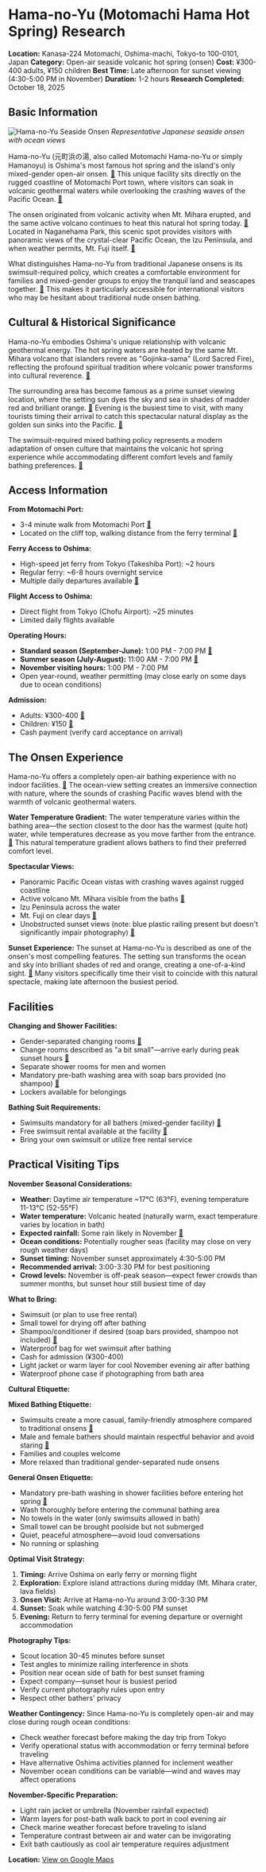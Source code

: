 # Hama-no-Yu (Motomachi Hama Hot Spring) Research

**Location:** Kanasa-224 Motomachi, Oshima-machi, Tokyo-to 100-0101, Japan
**Category:** Open-air seaside volcanic hot spring (onsen)
**Cost:** ¥300-400 adults, ¥150 children
**Best Time:** Late afternoon for sunset viewing (4:30-5:00 PM in November)
**Duration:** 1-2 hours
**Research Completed:** October 18, 2025

## Basic Information

![Hama-no-Yu Seaside Onsen](https://upload.wikimedia.org/wikipedia/commons/0/07/Yufuin_Onsen_Rotenburo.JPG)
*Representative Japanese seaside onsen with ocean views*

Hama-no-Yu (元町浜の湯, also called Motomachi Hama-no-Yu or simply Hamanoyu) is Oshima's most famous hot spring and the island's only mixed-gender open-air onsen. [🔗](https://travel.gaijinpot.com/hama-no-yu-oshima/) This unique facility sits directly on the rugged coastline of Motomachi Port town, where visitors can soak in volcanic geothermal waters while overlooking the crashing waves of the Pacific Ocean. [🔗](http://tokyoislands.jp/hama-no-yu)

The onsen originated from volcanic activity when Mt. Mihara erupted, and the same active volcano continues to heat this natural hot spring today. [🔗](https://www.tsunagujapan.com/12-japanese-hot-springs-you-can-dip-in-with-swimsuits/) Located in Naganehama Park, this scenic spot provides visitors with panoramic views of the crystal-clear Pacific Ocean, the Izu Peninsula, and when weather permits, Mt. Fuji itself. [🔗](https://www.japan-guide.com/e/e8252.html)

What distinguishes Hama-no-Yu from traditional Japanese onsens is its swimsuit-required policy, which creates a comfortable environment for families and mixed-gender groups to enjoy the tranquil land and seascapes together. [🔗](https://www.nippon.com/en/guide-to-japan/gu900143/) This makes it particularly accessible for international visitors who may be hesitant about traditional nude onsen bathing.

## Cultural & Historical Significance

Hama-no-Yu embodies Oshima's unique relationship with volcanic geothermal energy. The hot spring waters are heated by the same Mt. Mihara volcano that islanders revere as "Gojinka-sama" (Lord Sacred Fire), reflecting the profound spiritual tradition where volcanic power transforms into cultural reverence. [🔗](https://allabout-japan.com/en/article/11370/)

The surrounding area has become famous as a prime sunset viewing location, where the setting sun dyes the sky and sea in shades of madder red and brilliant orange. [🔗](http://tokyoislands.jp/hama-no-yu) Evening is the busiest time to visit, with many tourists timing their arrival to catch this spectacular natural display as the golden sun sinks into the Pacific. [🔗](https://www.tsunagujapan.com/12-japanese-hot-springs-you-can-dip-in-with-swimsuits/)

The swimsuit-required mixed bathing policy represents a modern adaptation of onsen culture that maintains the volcanic hot spring experience while accommodating different comfort levels and family bathing preferences. [🔗](https://www.tsunagujapan.com/12-japanese-hot-springs-you-can-dip-in-with-swimsuits/)

## Access Information

**From Motomachi Port:**
- 3-4 minute walk from Motomachi Port [🔗](https://japantravel.navitime.com/en/area/jp/spot/02301-14402447/)
- Located on the cliff top, walking distance from the ferry terminal [🔗](https://tokyoislands.jp/hama-no-yu)

**Ferry Access to Oshima:**
- High-speed jet ferry from Tokyo (Takeshiba Port): ~2 hours
- Regular ferry: ~6-8 hours overnight service
- Multiple daily departures available [🔗](https://www.japan-guide.com/e/e8252.html)

**Flight Access to Oshima:**
- Direct flight from Tokyo (Chofu Airport): ~25 minutes
- Limited daily flights available

**Operating Hours:**
- **Standard season (September-June):** 1:00 PM - 7:00 PM [🔗](http://www.secret-japan.com/onsen/show.php?selcode=131)
- **Summer season (July-August):** 11:00 AM - 7:00 PM [🔗](https://www.gotokyo.org/en/spot/981/index.html)
- **November visiting hours:** 1:00 PM - 7:00 PM
- Open year-round, weather permitting (may close early on some days due to ocean conditions)

**Admission:**
- Adults: ¥300-400 [🔗](https://www.tripadvisor.com/Attraction_Review-g1091144-d3476073-Reviews-Motomachi_Hama_no_Yu-Oshima_machi_Tokyo_Prefecture_Kanto.html)
- Children: ¥150 [🔗](http://tokyoislands.jp/hama-no-yu)
- Cash payment (verify card acceptance on arrival)

## The Onsen Experience

Hama-no-Yu offers a completely open-air bathing experience with no indoor facilities. [🔗](https://travel.gaijinpot.com/hama-no-yu-oshima/) The ocean-view setting creates an immersive connection with nature, where the sounds of crashing Pacific waves blend with the warmth of volcanic geothermal waters.

**Water Temperature Gradient:**
The water temperature varies within the bathing area—the section closest to the door has the warmest (quite hot) water, while temperatures decrease as you move farther from the entrance. [🔗](https://www.tripadvisor.com/Attraction_Review-g1091144-d3476073-Reviews-Motomachi_Hama_no_Yu-Oshima_machi_Tokyo_Prefecture_Kanto.html) This natural temperature gradient allows bathers to find their preferred comfort level.

**Spectacular Views:**
- Panoramic Pacific Ocean vistas with crashing waves against rugged coastline
- Active volcano Mt. Mihara visible from the baths [🔗](https://travel.gaijinpot.com/hama-no-yu-oshima/)
- Izu Peninsula across the water
- Mt. Fuji on clear days [🔗](https://en.wikivoyage.org/wiki/Izu_Oshima)
- Unobstructed sunset views (note: blue plastic railing present but doesn't significantly impair photography) [🔗](https://www.tripadvisor.com/Attraction_Review-g1091144-d3476073-Reviews-Motomachi_Hama_no_Yu-Oshima_machi_Tokyo_Prefecture_Kanto.html)

**Sunset Experience:**
The sunset at Hama-no-Yu is described as one of the onsen's most compelling features. The setting sun transforms the ocean and sky into brilliant shades of red and orange, creating a one-of-a-kind sight. [🔗](https://www.nippon.com/en/guide-to-japan/gu900143/) Many visitors specifically time their visit to coincide with this natural spectacle, making late afternoon the busiest period.

## Facilities

**Changing and Shower Facilities:**
- Gender-separated changing rooms [🔗](https://www.tsunagujapan.com/12-japanese-hot-springs-you-can-dip-in-with-swimsuits/)
- Change rooms described as "a bit small"—arrive early during peak sunset hours [🔗](https://www.tripadvisor.com/Attraction_Review-g1091144-d3476073-Reviews-Motomachi_Hama_no_Yu-Oshima_machi_Tokyo_Prefecture_Kanto.html)
- Separate shower rooms for men and women
- Mandatory pre-bath washing area with soap bars provided (no shampoo) [🔗](http://www.secret-japan.com/onsen/show.php?selcode=131)
- Lockers available for belongings

**Bathing Suit Requirements:**
- Swimsuits mandatory for all bathers (mixed-gender facility) [🔗](https://www.japan-guide.com/e/e8252.html)
- Free swimsuit rental available at the facility [🔗](https://www.tripadvisor.com/Attraction_Review-g1091144-d3476073-Reviews-Motomachi_Hama_no_Yu-Oshima_machi_Tokyo_Prefecture_Kanto.html)
- Bring your own swimsuit or utilize free rental service

## Practical Visiting Tips

**November Seasonal Considerations:**
- **Weather:** Daytime air temperature ~17°C (63°F), evening temperature 11-13°C (52-55°F)
- **Water temperature:** Volcanic heated (naturally warm, exact temperature varies by location in bath)
- **Expected rainfall:** Some rain likely in November [🔗](https://www.japan-guide.com/e/e8252.html)
- **Ocean conditions:** Potentially rougher seas (facility may close on very rough weather days)
- **Sunset timing:** November sunset approximately 4:30-5:00 PM
- **Recommended arrival:** 3:00-3:30 PM for best positioning
- **Crowd levels:** November is off-peak season—expect fewer crowds than summer months, but sunset hour still busiest time of day

**What to Bring:**
- Swimsuit (or plan to use free rental)
- Small towel for drying off after bathing
- Shampoo/conditioner if desired (soap bars provided, shampoo not included) [🔗](http://www.secret-japan.com/onsen/show.php?selcode=131)
- Waterproof bag for wet swimsuit after bathing
- Cash for admission (¥300-400)
- Light jacket or warm layer for cool November evening air after bathing
- Waterproof phone case if photographing from bath area

**Cultural Etiquette:**

**Mixed Bathing Etiquette:**
- Swimsuits create a more casual, family-friendly atmosphere compared to traditional onsens [🔗](https://blog.gaijinpot.com/how-does-mixed-gender-bathing-work-in-japan/)
- Male and female bathers should maintain respectful behavior and avoid staring [🔗](https://itsyourjapan.com/onsen-etiquette/)
- Families and couples welcome
- More relaxed than traditional gender-separated nude onsens

**General Onsen Etiquette:**
- Mandatory pre-bath washing in shower facilities before entering hot spring [🔗](http://www.secret-japan.com/onsen/show.php?selcode=131)
- Wash thoroughly before entering the communal bathing area
- No towels in the water (only swimsuits allowed in bath)
- Small towel can be brought poolside but not submerged
- Quiet, peaceful atmosphere—avoid loud conversations
- No running or splashing

**Optimal Visit Strategy:**
1. **Timing:** Arrive Oshima on early ferry or morning flight
2. **Exploration:** Explore island attractions during midday (Mt. Mihara crater, lava fields)
3. **Onsen Visit:** Arrive at Hama-no-Yu around 3:00-3:30 PM
4. **Sunset:** Soak while watching 4:30-5:00 PM sunset
5. **Evening:** Return to ferry terminal for evening departure or overnight accommodation

**Photography Tips:**
- Scout location 30-45 minutes before sunset
- Test angles to minimize railing interference in shots
- Position near ocean side of bath for best sunset framing
- Expect company—sunset hour is busiest period
- Verify current photography rules upon entry
- Respect other bathers' privacy

**Weather Contingency:**
Since Hama-no-Yu is completely open-air and may close during rough ocean conditions:
- Check weather forecast before making the day trip from Tokyo
- Verify operational status with accommodation or ferry terminal before traveling
- Have alternative Oshima activities planned for inclement weather
- November ocean conditions can be variable—wind and waves may affect operations

**November-Specific Preparation:**
- Light rain jacket or umbrella (November rainfall expected)
- Warm layers for post-bath walk back to port in cool evening air
- Check marine weather forecast before traveling to island
- Temperature contrast between air and water can be invigorating
- Exit bath cautiously as cool air temperature requires adjustment

**Location:** [View on Google Maps](https://maps.google.com/maps?q=34.747,139.373)
